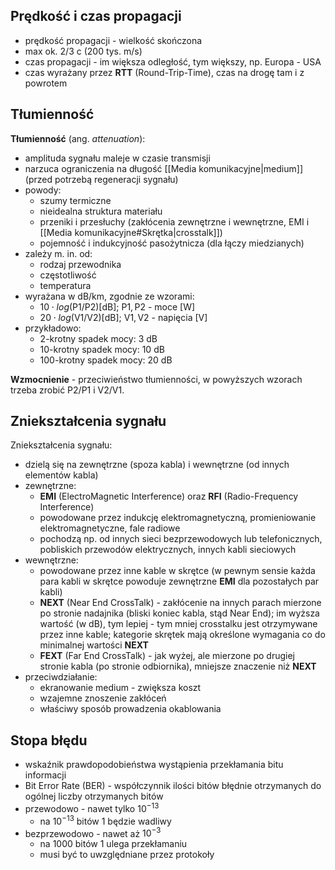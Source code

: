## Prędkość i czas propagacji

- prędkość propagacji - wielkość skończona
- max ok. 2/3 c (200 tys. m/s)
- czas propagacji - im większa odległość, tym większy, np. Europa - USA
- czas wyrażany przez **RTT** (Round-Trip-Time), czas na drogę tam i z powrotem
## Tłumienność

**Tłumienność** (ang. *attenuation*):
- amplituda sygnału maleje w czasie transmisji
- narzuca ograniczenia na długość [[Media komunikacyjne|medium]] (przed potrzebą regeneracji sygnału)
- powody: 
	- szumy termiczne
	- nieidealna struktura materiału
	- przeniki i przesłuchy (zakłócenia zewnętrzne i wewnętrzne, EMI i [[Media komunikacyjne#Skrętka|crosstalk]])
	- pojemność i indukcyjność pasożytnicza (dla łączy miedzianych)
- zależy m. in. od:
	- rodzaj przewodnika
	- częstotliwość
	- temperatura
- wyrażana w $\text{dB/km}$, zgodnie ze wzorami:
	- $10 \cdot log(\text{P1}/\text{P2}) [\text{dB}]$; $\text{P1}, \text{P2}$ - moce $[\text{W}]$
	- $20 \cdot log(\text{V1}/\text{V2}) [\text{dB}]$; $\text{V1}, \text{V2}$ - napięcia $[\text{V}]$
- przykładowo:
	- 2-krotny spadek mocy: 3 dB
	- 10-krotny spadek mocy: 10 dB
	- 100-krotny spadek mocy: 20 dB

**Wzmocnienie** - przeciwieństwo tłumienności, w powyższych wzorach trzeba zrobić $\text{P2/P1}$ i $\text{V2/V1}$.

## Zniekształcenia sygnału

Zniekształcenia sygnału:
- dzielą się na zewnętrzne (spoza kabla) i wewnętrzne (od innych elementów kabla)
- zewnętrzne:
	- **EMI** (ElectroMagnetic Interference) oraz **RFI** (Radio-Frequency Interference)
	- powodowane przez indukcję elektromagnetyczną, promieniowanie elektromagnetyczne, fale radiowe
	- pochodzą np. od innych sieci bezprzewodowych lub telefonicznych, pobliskich przewodów elektrycznych, innych kabli sieciowych
- wewnętrzne:
	- powodowane przez inne kable w skrętce (w pewnym sensie każda para kabli w skrętce powoduje zewnętrzne **EMI** dla pozostałych par kabli)
	- **NEXT** (Near End CrossTalk) - zakłócenie na innych parach mierzone po stronie nadajnika (bliski koniec kabla, stąd Near End); im wyższa wartość (w dB), tym lepiej - tym mniej crosstalku jest otrzymywane przez inne kable; kategorie skrętek mają określone wymagania co do minimalnej wartości **NEXT**
	- **FEXT** (Far End CrossTalk) - jak wyżej, ale mierzone po drugiej stronie kabla (po stronie odbiornika), mniejsze znaczenie niż **NEXT**
- przeciwdziałanie:
	- ekranowanie medium - zwiększa koszt
	- wzajemne znoszenie zakłóceń
	- właściwy sposób prowadzenia okablowania

## Stopa błędu

- wskaźnik prawdopodobieństwa wystąpienia przekłamania bitu informacji
- Bit Error Rate (BER) - współczynnik ilości bitów błędnie otrzymanych do ogólnej liczby otrzymanych bitów
- przewodowo - nawet tylko $10^{-13}$
	- na $10^{-13}$ bitów 1 będzie wadliwy
- bezprzewodowo - nawet aż $10^{-3}$
	- na 1000 bitów 1 ulega przekłamaniu
	- musi być to uwzględniane przez protokoły

